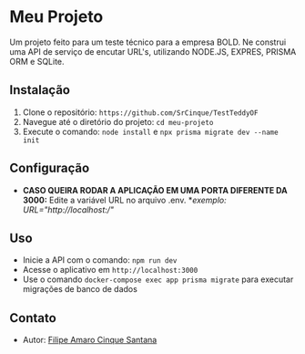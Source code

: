 # Meu Projeto

Um projeto feito para um teste técnico para a empresa BOLD. Ne construi uma API de serviço de encutar URL's, utilizando NODE.JS, EXPRES, PRISMA ORM e SQLite.

## Instalação

1. Clone o repositório: `https://github.com/SrCinque/TestTeddyOF`
2. Navegue até o diretório do projeto: `cd meu-projeto`
3. Execute o comando: `node install` e `npx prisma migrate dev --name init`


## Configuração

* **CASO QUEIRA RODAR A APLICAÇÃO EM UMA PORTA DIFERENTE DA 3000:** Edite a variável URL no arquivo .env.
*_exemplo: URL="http://localhost:<numero-da-porta>/"_

## Uso
* Inicie a API com o comando: `npm run dev`
* Acesse o aplicativo em `http://localhost:3000`
* Use o comando `docker-compose exec app prisma migrate` para executar migrações de banco de dados




## Contato

* Autor: [Filipe Amaro Cinque Santana](mailto:filipe.cinque@gmail.com)
